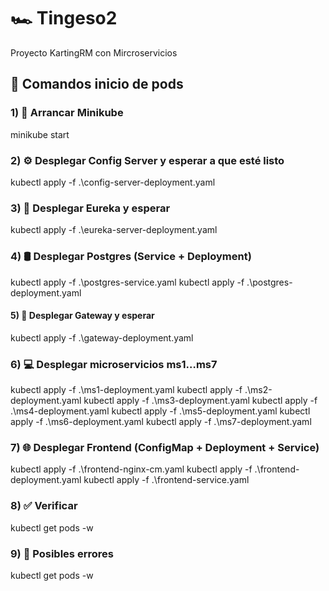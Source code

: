 # 🏎️ Tingeso2 
Proyecto KartingRM con Mircroservicios

## 🚀 Comandos inicio de pods  
### 1) 🏁 Arrancar Minikube
minikube start

### 2) ⚙️ Desplegar Config Server y esperar a que esté listo
kubectl apply -f .\config-server-deployment.yaml


### 3) 🧭 Desplegar Eureka y esperar
kubectl apply -f .\eureka-server-deployment.yaml


### 4) 🛢️ Desplegar Postgres (Service + Deployment)
kubectl apply -f .\postgres-service.yaml
kubectl apply -f .\postgres-deployment.yaml


#### 5) 🚪 Desplegar Gateway y esperar
kubectl apply -f .\gateway-deployment.yaml


### 6) 💻 Desplegar microservicios ms1…ms7
kubectl apply -f .\ms1-deployment.yaml
kubectl apply -f .\ms2-deployment.yaml
kubectl apply -f .\ms3-deployment.yaml
kubectl apply -f .\ms4-deployment.yaml
kubectl apply -f .\ms5-deployment.yaml
kubectl apply -f .\ms6-deployment.yaml
kubectl apply -f .\ms7-deployment.yaml

### 7) 🌐 Desplegar Frontend (ConfigMap + Deployment + Service)
kubectl apply -f .\frontend-nginx-cm.yaml
kubectl apply -f .\frontend-deployment.yaml
kubectl apply -f .\frontend-service.yaml

### 8) ✅ Verificar
kubectl get pods -w

### 9) 🛑 Posibles errores
kubectl get pods -w
